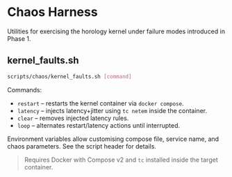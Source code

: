 # Chaos Harness

Utilities for exercising the horology kernel under failure modes introduced in Phase 1.

## kernel_faults.sh

```bash
scripts/chaos/kernel_faults.sh [command]
```

Commands:
- `restart` – restarts the kernel container via `docker compose`.
- `latency` – injects latency+jitter using `tc netem` inside the container.
- `clear` – removes injected latency rules.
- `loop` – alternates restart/latency actions until interrupted.

Environment variables allow customising compose file, service name, and chaos parameters. See the script header for details.

> Requires Docker with Compose v2 and `tc` installed inside the target container.
